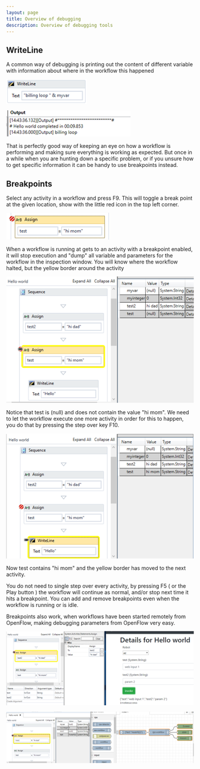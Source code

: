 ```yaml
---
layout: page
title: Overview of debugging
description: Overview of debugging tools
---
```

## WriteLine

A common way of debugging is printing out the content of different variable with information about where in the workflow this happened

![1559997791984](debugging/1559997791984.png)

![1559997838320](debugging/1559997838320.png)

That is perfectly good way of keeping an eye on how a workflow is performing and making sure everything is working as expected. But once in a while when you are hunting down a specific problem, or if you unsure how to get specific information it can be handy to use breakpoints instead.

## Breakpoints

Select any activity in a workflow and press F9. This will toggle a break point at the given location, show with the little red icon in the top left corner.

![1559997615758](debugging/1559997615758.png)

When a workflow is running at gets to an activity with a breakpoint enabled, it will stop execution and "dump" all variable and parameters for the workflow in the inspection window. You will know where the workflow halted, but the yellow border around the activity

![1559998299970](debugging/1559998299970.png)

Notice that test is (null) and does not contain the value "hi mom". We need to let the workflow execute one more activity in order for this to happen, you do that by pressing the step over key F10.

![1559998322690](debugging/1559998322690.png)

Now test contains "hi mom" and the yellow border has moved to the next activity.

You do not need to single step over every activity, by pressing F5 ( or the Play button ) the workflow will continue as normal, and/or stop next time it hits a breakpoint. You can add and remove breakpoints even when the workflow is running or is idle.

Breakpoints also work, when workflows have been started remotely from OpenFlow, making debugging parameters from OpenFlow very easy.

![1559998653028](debugging/1559998653028.png)

![1559998760787](debugging/1559998760787.png)

